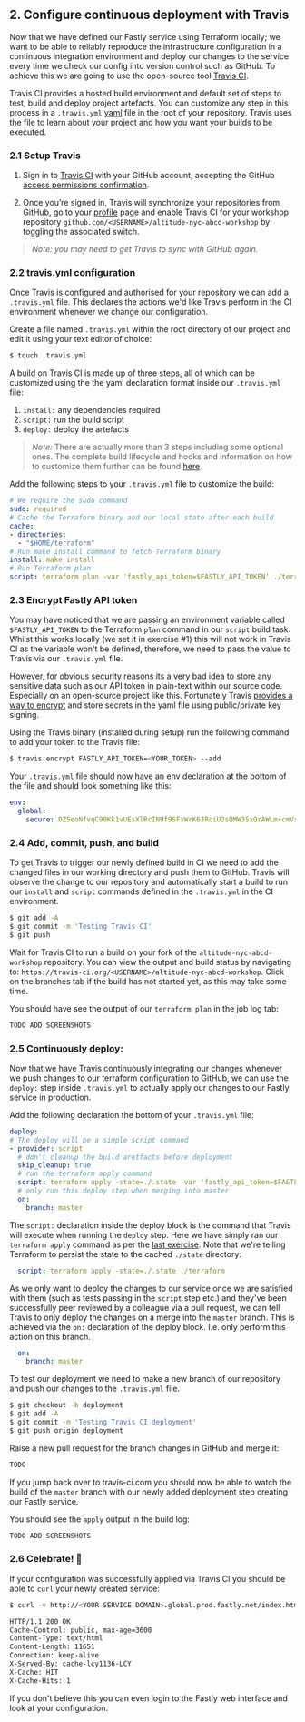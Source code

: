 ## 2. Configure continuous deployment with Travis

Now that we have defined our Fastly service using Terraform locally; we want to be able to reliably reproduce the infrastructure configuration in a continuous integration environment and deploy our changes to the service every time we check our config into version control such as GitHub. To achieve this we are going to use the open-source tool [Travis CI](https://travis-ci.org/).

Travis CI provides a hosted build environment and default set of steps to test, build and deploy project artefacts. You can customize any step in this process in a `.travis.yml` [yaml](http://yaml.org/) file in the root of your repository. Travis uses the file to learn about your project and how you want your builds to be executed.

### 2.1 Setup Travis 
1. Sign in to [Travis CI](https://travis-ci.org/auth) with your GitHub account, accepting the GitHub [access permissions confirmation](https://docs.travis-ci.com/user/github-oauth-scopes).

2. Once you’re signed in, Travis will synchronize your repositories from GitHub, go to your [profile](https://travis-ci.org/profile) page and enable Travis CI for your workshop repository `github.com/<USERNAME>/altitude-nyc-abcd-workshop` by toggling the associated switch.

> _Note: you may need to get Travis to sync with GitHub again._

### 2.2 travis.yml configuration
Once Travis is configured and authorised for your repository we can add a `.travis.yml` file. This declares the actions we'd like Travis perform in the CI environment whenever we change our configuration.

Create a file named `.travis.yml` within the root directory of our project and edit it using your text editor of choice:
```sh
$ touch .travis.yml
```

A build on Travis CI is made up of three steps, all of which can be customized using the the yaml declaration format inside our `.travis.yml` file:
1. `install:` any dependencies required
2. `script:` run the build script
3. `deploy:` deploy the artefacts

> _Note:_
> There are actually more than 3 steps including some optional ones. The complete build lifecycle and hooks and information on how to customize them further can be found [here](https://docs.travis-ci.com/user/customizing-the-build#The-Build-Lifecycle).

Add the following steps to your `.travis.yml` file to customize the build: 

```yml
# We require the sudo command
sudo: required
# Cache the Terraform binary and our local state after each build
cache:
- directories:
  - "$HOME/terraform"
# Run make install command to fetch Terraform binary
install: make install
# Run Terraform plan
script: terraform plan -var 'fastly_api_token=$FASTLY_API_TOKEN' ./terraform
```

### 2.3 Encrypt Fastly API token
You may have noticed that we are passing an environment variable called `$FASTLY_API_TOKEN` to the Terraform `plan` command in our `script` build task. Whilst this works locally (we set it in exercise #1) this will not work in Travis CI as the variable won't be defined, therefore, we need to pass the value to Travis via our `.travis.yml` file.

However, for obvious security reasons its a very bad idea to store any sensitive data such as our API token in plain-text within our source code. Especially on an open-source project like this. Fortunately Travis [provides a way to encrypt](https://docs.travis-ci.com/user/environment-variables/#Encrypting-environment-variables) and store secrets in the yaml file using public/private key signing.

Using the Travis binary (installed during setup) run the following command to add your token to the Travis file:
```sh
$ travis encrypt FASTLY_API_TOKEN=<YOUR_TOKEN> --add
```
Your `.travis.yml` file should now have an env declaration at the bottom of the file and should look something like this:
```yml
env:
  global:
    secure: DZSeoNfvqC90Kk1vUEsXlRcINUf9SFxWrK6JRciU2sQMW3SxQrAWLm+cmVs9a2sljUyYA9ZL0EUYC3
```


### 2.4 Add, commit, push, and build
To get Travis to trigger our newly defined build in CI we need to add the changed files in our working directory and push them to GitHub. Travis will observe the change to our repository and automatically start a build to run our `install` and `script` commands defined in the `.travis.yml` in the CI environment.

```sh
$ git add -A
$ git commit -m 'Testing Travis CI'
$ git push
```

Wait for Travis CI to run a build on your fork of the `altitude-nyc-abcd-workshop` repository. You can view the output and build status by navigating to: `https://travis-ci.org/<USERNAME>/altitude-nyc-abcd-workshop`. Click on the branches tab if the build has not started yet, as this may take some time.

You should have see the output of our `terraform plan` in the job log tab:
```sh
TODO ADD SCREENSHOTS
```

### 2.5 Continuously deploy:
Now that we have Travis continuously integrating our changes whenever we push changes to our terraform configuration to GitHub, we can use the `deploy:` step inside `.travis.yml` to actually apply our changes to our Fastly service in production.

Add the following declaration the bottom of your `.travis.yml` file:

```yml
deploy:
# The deploy will be a simple script command
- provider: script
  # don't cleanup the build aretfacts before deployment
  skip_cleanup: true
  # run the terraform apply command
  script: terraform apply -state=./.state -var 'fastly_api_token=$FASTLY_API_TOKEN' ./terraform
  # only run this deploy step when merging into master
  on:
    branch: master
```

The `script:` declaration inside the deploy block is the command that Travis will execute when running the `deploy` step. Here we have simply ran our `terraform apply` command as per the [last exercise](../1.md). Note that we're telling Terraform to persist the state to the cached `./state` directory:
```yml
  script: terraform apply -state=./.state ./terraform
```

As we only want to deploy the changes to our service once we are satisfied with them (such as tests passing in the `script` step etc.) and they've been successfully peer reviewed by a colleague via a pull request, we can tell Travis to only deploy the changes on a merge into the `master` branch. This is achieved via the `on:` declaration of the deploy block. I.e. only perform this action on this branch.
```yml
  on:
    branch: master
```

To test our deployment we need to make a new branch of our repository and push our changes to the `.travis.yml` file.
```sh
$ git checkout -b deployment
$ git add -A
$ git commit -m 'Testing Travis CI deployment'
$ git push origin deployment
```

Raise a new pull request for the branch changes in GitHub and merge it:
```sh
TODO
```

If you jump back over to travis-ci.com you should now be able to watch the build of the `master` branch with our newly added deployment step creating our Fastly service. 

You should see the `apply` output in the build log:
```sh 
TODO ADD SCREENSHOTS
```

### 2.6 Celebrate! 🎉
If your configuration was successfully applied via Travis CI you should be able to `curl` your newly created service:
```sh 
$ curl -v http://<YOUR SERVICE DOMAIN>.global.prod.fastly.net/index.html

HTTP/1.1 200 OK
Cache-Control: public, max-age=3600
Content-Type: text/html
Content-Length: 11651
Connection: keep-alive
X-Served-By: cache-lcy1136-LCY
X-Cache: HIT
X-Cache-Hits: 1
```
If you don't believe this you can even login to the Fastly web interface and look at your configuration.


